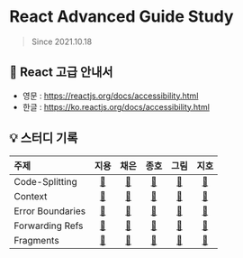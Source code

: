 # React Advanced Guide Study

> Since 2021.10.18

## 📘 React 고급 안내서

- 영문 : https://reactjs.org/docs/accessibility.html
- 한글 : https://ko.reactjs.org/docs/accessibility.html

## 💡 스터디 기록

| 주제             |               지용               |                채은                 |                 종호                  |                그림                |                 지호                  |
| :--------------- | :------------------------------: | :---------------------------------: | :-----------------------------------: | :--------------------------------: | :-----------------------------------: |
| Code-Splitting   |  [🔗](./code-splitting/jiyong1)  |  [🔗](./code-splitting/chaeeun037)  |  [🔗](./code-splitting/jonghopark95)  |  [🔗](./code-splitting/Seogeurim)  |  [🔗](./code-splitting/peanut-lover)  |
| Context          |     [🔗](./context/jiyong1)      |     [🔗](./context/chaeeun037)      |     [🔗](./context/jonghopark95)      |     [🔗](./context/Seogeurim)      |     [🔗](./context/peanut-lover)      |
| Error Boundaries | [🔗](./error-boundaries/jiyong1) | [🔗](./error-boundaries/chaeeun037) | [🔗](./error-boundaries/jonghopark95) | [🔗](./error-boundaries/Seogeurim) | [🔗](./error-boundaries/peanut-lover) |
| Forwarding Refs  | [🔗](./forwarding-refs/jiyong1)  | [🔗](./forwarding-refs/chaeeun037)  | [🔗](./forwarding-refs/jonghopark95)  | [🔗](./forwarding-refs/Seogeurim)  | [🔗](./forwarding-refs/peanut-lover)  |
| Fragments        |    [🔗](./fragments/jiyong1)     |    [🔗](./fragments/chaeeun037)     |    [🔗](./fragments/jonghopark95)     |    [🔗](./fragments/Seogeurim)     |    [🔗](./fragments/peanut-lover)     |
